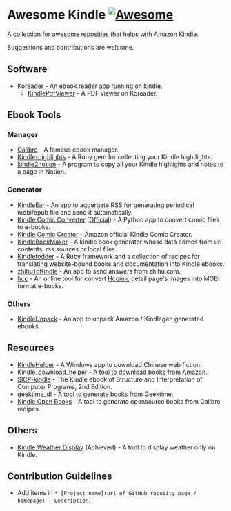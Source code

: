 # Awesome Kindle [![Awesome](https://awesome.re/badge-flat2.svg)](https://awesome.re)
A collection for awesome reposities that helps with Amazon Kindle.

Suggestions and contributions are welcome.

## Software
* [Koreader](https://github.com/koreader/koreader) - An ebook reader app running on kindle.
  * [KindlePdfViewer](https://github.com/koreader/kindlepdfviewer) - A PDF viewer on Koreader.

## Ebook Tools
### Manager
* [Calibre](https://github.com/kovidgoyal/calibre) - A famous ebook manager.
* [Kindle-highlights](https://github.com/speric/kindle-highlights) - A Ruby gem for collecting your Kindle hightlights. 
* [kindle2notion](https://github.com/paperboi/kindle2notion) - A program to copy all your Kindle highlights and notes to a page in Notion.
### Generator
* [KindleEar](https://github.com/cdhigh/KindleEar) - An app to aggergate RSS for generating periodical mobi/epub file and send it automatically.
* [Kindle Comic Converter](https://github.com/ciromattia/kcc) ([Official](https://kcc.iosphe.re/)) - A Python app to convert comic files to e-books.
* [Kindle Comic Creator](https://www.amazon.com/gp/feature.html?ie=UTF8&docId=1001103761) - Amazon official Kindle Comic Creator.
* [KindleBookMaker](https://github.com/barretlee/kindleBookMaker) - A kindle book generator whose data comes from uri contents, rss sources or local files.
* [Kindlefodder](https://github.com/danchoi/kindlefodder) - A Ruby framework and a collection of recipes for translating website-bound books and documentation into Kindle ebooks.
* [zhihuToKindle](https://github.com/Rockyzsu/zhihuToKindle) - An app to send answers from zhihu.com.
* [hcc](https://github.com/ystyle/hcc) - An online tool for convert [Hcomic](https://c-upp.com/) detail page's images into MOBI format e-books.
### Others
* [KindleUnpack](https://github.com/kevinhendricks/KindleUnpack) - An app to unpack Amazon / Kindlegen generated ebooks.

## Resources
* [KindleHelper](https://github.com/qq573011406/KindleHelper) - A Windows app to download Chinese web fiction.
* [Kindle_download_helper](https://github.com/yihong0618/Kindle_download_helper/issues) - A tool to download books from Amazon.
* [SICP-kindle](https://github.com/twcamper/sicp-kindle) - The Kindle ebook of Structure and Interpretation of Computer Programs, 2nd Edition.
* [geektime_dl](https://github.com/jachinlin/geektime_dl) - A tool to generate books from Geektime.
* [Kindle Open Books](https://github.com/ericzhang-cn/kindle-open-books) - A tool to generate opensource books from Calibre recipes.

## Others
* [Kindle Weather Display](https://github.com/mpetroff/kindle-weather-display) (Achieved) - A tool to display weather only on Kindle.

## Contribution Guidelines
* Add items in `* [Project name](url of GitHub reposity page / homepage) - Description`.
